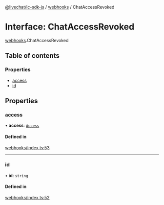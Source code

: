 [@livechat/lc-sdk-js](../README.md) / [webhooks](../modules/webhooks.md) / ChatAccessRevoked

# Interface: ChatAccessRevoked

[webhooks](../modules/webhooks.md).ChatAccessRevoked

## Table of contents

### Properties

- [access](webhooks.ChatAccessRevoked.md#access)
- [id](webhooks.ChatAccessRevoked.md#id)

## Properties

### access

• **access**: [`Access`](objects.Access.md)

#### Defined in

[webhooks/index.ts:53](https://github.com/livechat/lc-sdk-js/blob/7431f2f/src/webhooks/index.ts#L53)

___

### id

• **id**: `string`

#### Defined in

[webhooks/index.ts:52](https://github.com/livechat/lc-sdk-js/blob/7431f2f/src/webhooks/index.ts#L52)
